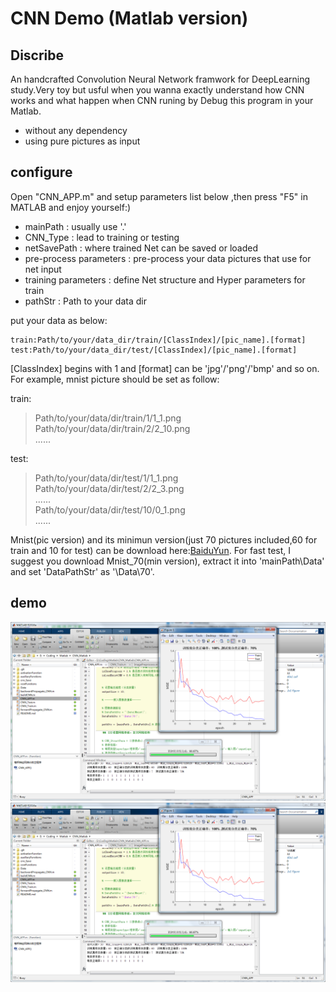 CNN Demo (Matlab version)
=========================

## Discribe
An handcrafted Convolution Neural Network framwork for DeepLearning study.Very toy but usful when you wanna exactly understand how CNN works and what happen when CNN runing by Debug this program in your Matlab.

* without any dependency
* using pure pictures as input


## configure
Open "CNN_APP.m" and setup parameters list below ,then press "F5" in MATLAB and enjoy yourself:)

* mainPath : usually use '.'
* CNN_Type : lead to training or testing
* netSavePath : where trained Net can be saved or loaded
* pre-process parameters : pre-process your data pictures that use for net input
* training parameters : define Net structure and Hyper parameters for train
* pathStr : Path to your data dir

put your data as below:

	train:Path/to/your/data_dir/train/[ClassIndex]/[pic_name].[format]
	test:Path/to/your/data_dir/test/[ClassIndex]/[pic_name].[format]

[ClassIndex] begins with 1 and [format] can be 'jpg'/'png'/'bmp' and so on.\
For example, mnist picture should be set as follow:

train:
>Path/to/your/data/dir/train/1/1_1.png\
>Path/to/your/data/dir/train/2/2_10.png\
>......

test:
>Path/to/your/data/dir/test/1/1_1.png\
>Path/to/your/data/dir/test/2/2_3.png\
>......\
>Path/to/your/data/dir/test/10/0_1.png\
>......

Mnist(pic version) and its minimun version(just 70 pictures included,60 for train and 10 for test) can be download here:[BaiduYun](http://pan.baidu.com/s/1i4QFyoX). For fast test, I suggest you download Mnist_70(min version), extract it into 'mainPath\Data' and set 'DataPathStr' as '\Data\70\'.

## demo
![](https://github.com/zacchues/CNN_Matlab/raw/master/pic/demo.png) 
![](https://github.com/zacchues/CNN_Matlab/blob/master/pic/demo.png)  